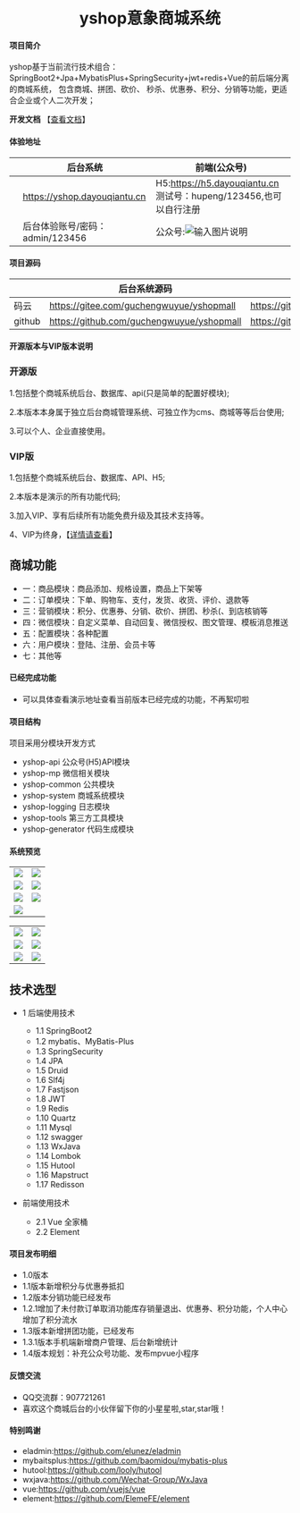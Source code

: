 <h1 style="text-align: center">yshop意象商城系统</h1>


#### 项目简介
yshop基于当前流行技术组合： SpringBoot2+Jpa+MybatisPlus+SpringSecurity+jwt+redis+Vue的前后端分离的商城系统， 包含商城、拼团、砍价、
秒杀、优惠券、积分、分销等功能，更适合企业或个人二次开发；

**开发文档**  【[查看文档](https://gitee.com/guchengwuyue/yshopmall/wikis/%E5%BC%80%E5%8F%91%E7%8E%AF%E5%A2%83?sort_id=1718722)】 

#### 体验地址

|     |   后台系统  |   前端(公众号)  |
|---  |--- | --- |
|   |  https://yshop.dayouqiantu.cn  |H5:https://h5.dayouqiantu.cn 测试号：hupeng/123456,也可以自行注册 |
|    |  后台体验账号/密码：admin/123456   |  公众号:![输入图片说明](https://images.gitee.com/uploads/images/2019/1116/060936_fd73496c_477893.jpeg "qrcode_for_gh_95df5a2881cc_258.jpg")   |


#### 项目源码

|     |  后台系统源码 |   后台系统前端源码  |
|---  |--- | --- |
|   码云  |  https://gitee.com/guchengwuyue/yshopmall  | https://gitee.com/guchengwuyue/yshopmall_qd |
|   github   |  https://github.com/guchengwuyue/yshopmall |https://github.com/guchengwuyue/yshopmall_qd  |

#### 开源版本与VIP版本说明


###  开源版
1.包括整个商城系统后台、数据库、api(只是简单的配置好模块);

2.本版本本身属于独立后台商城管理系统、可独立作为cms、商城等等后台使用;

3.可以个人、企业直接使用。

### VIP版
1.包括整个商城系统后台、数据库、API、H5;

2.本版本是演示的所有功能代码;

3.加入VIP、享有后续所有功能免费升级及其技术支持等。

4、VIP为终身，【[详情请查看](https://gitee.com/guchengwuyue/yshopmall/wikis/pages?sort_id=1715823&doc_id=441578)】 


## 商城功能

* 一：商品模块：商品添加、规格设置，商品上下架等
* 二：订单模块：下单、购物车、支付，发货、收货、评价、退款等
* 三：营销模块：积分、优惠券、分销、砍价、拼团、秒杀(、到店核销等
* 四：微信模块：自定义菜单、自动回复、微信授权、图文管理、模板消息推送
* 五：配置模块：各种配置
* 六：用户模块：登陆、注册、会员卡等
* 七：其他等
        

####  已经完成功能
- 可以具体查看演示地址查看当前版本已经完成的功能，不再絮叨啦


#### 项目结构
项目采用分模块开发方式
- yshop-api       公众号(H5)API模块
- yshop-mp        微信相关模块
- yshop-common    公共模块
- yshop-system    商城系统模块
- yshop-logging   日志模块
- yshop-tools     第三方工具模块
- yshop-generator 代码生成模块

#### 系统预览
<table>
    <tr>
        <td><img src="https://images.gitee.com/uploads/images/2019/1107/194017_9207632f_477893.png"/></td>
        <td><img src="https://images.gitee.com/uploads/images/2019/1121/230257_5844f5f1_477893.png"/></td>
    </tr>
    <tr>
        <td><img src="https://images.gitee.com/uploads/images/2019/1121/230051_971db503_477893.png "/></td>
        <td><img src="https://images.gitee.com/uploads/images/2019/1121/230342_f379583e_477893.png"/></td>
    </tr>
    <tr>
        <td><img src="https://images.gitee.com/uploads/images/2019/1121/230224_5f0dec5d_477893.png"/></td>
        <td><img src="https://images.gitee.com/uploads/images/2019/1107/194207_7b3b1f53_477893.png"/></td>
    </tr>
    <tr>   
         <td><img src="https://images.gitee.com/uploads/images/2019/1121/230424_f01fca77_477893.png"/></td>
         <td></td>
    </tr>
</table>
<table>
    <tr>
        <td><img src="https://images.gitee.com/uploads/images/2019/1121/231156_df0430c8_477893.jpeg"/></td>
        <td><img src="https://images.gitee.com/uploads/images/2019/1121/231246_797725e6_477893.jpeg"/></td>
    </tr>
    <tr>
        <td><img src="https://images.gitee.com/uploads/images/2019/1121/231335_7d732dbd_477893.jpeg"/></td>
        <td><img src="https://images.gitee.com/uploads/images/2019/1107/201622_f913b59c_477893.png"/></td>
    </tr>
    <tr>
        <td><img src="https://images.gitee.com/uploads/images/2019/1107/201646_5bc6df48_477893.png"/></td>
        <td><img src="https://images.gitee.com/uploads/images/2019/1107/201706_32ee305c_477893.png"/></td>
    </tr>
</table>

## 技术选型
* 1 后端使用技术
    * 1.1 SpringBoot2
    * 1.2 mybatis、MyBatis-Plus
    * 1.3 SpringSecurity
    * 1.4 JPA
    * 1.5 Druid
    * 1.6 Slf4j
    * 1.7 Fastjson
    * 1.8 JWT
    * 1.9 Redis
    * 1.10 Quartz
    * 1.11 Mysql
    * 1.12 swagger
    * 1.13 WxJava
    * 1.14 Lombok
    * 1.15 Hutool
    * 1.16 Mapstruct
	* 1.17 Redisson
        
* 前端使用技术
    * 2.1 Vue 全家桶
    * 2.2 Element


#### 项目发布明细

- 1.0版本
- 1.1版本新增积分与优惠券抵扣
- 1.2版本分销功能已经发布
- 1.2.1增加了未付款订单取消功能库存销量退出、优惠券、积分功能，个人中心增加了积分流水
- 1.3版本新增拼团功能，已经发布
- 1.3.1版本手机端新增商户管理、后台新增统计
- 1.4版本规划：补充公众号功能、发布mpvue小程序

	
#### 反馈交流
- QQ交流群：907721261
- 喜欢这个商城后台的小伙伴留下你的小星星啦,star,star哦！

####  特别鸣谢
- eladmin:https://github.com/elunez/eladmin
- mybaitsplus:https://github.com/baomidou/mybatis-plus
- hutool:https://github.com/looly/hutool
- wxjava:https://github.com/Wechat-Group/WxJava
- vue:https://github.com/vuejs/vue
- element:https://github.com/ElemeFE/element
